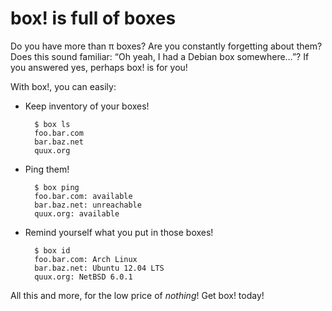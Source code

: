 # box! is full of boxes

Do you have more than π boxes? Are you constantly forgetting about them? Does
this sound familiar: “Oh yeah, I had a Debian box somewhere…”? If you answered
yes, perhaps box! is for you!

With box!, you can easily:

- Keep inventory of your boxes!

        $ box ls
        foo.bar.com
        bar.baz.net
        quux.org

- Ping them!

        $ box ping
        foo.bar.com: available
        bar.baz.net: unreachable
        quux.org: available

- Remind yourself what you put in those boxes!

        $ box id
        foo.bar.com: Arch Linux
        bar.baz.net: Ubuntu 12.04 LTS
        quux.org: NetBSD 6.0.1

All this and more, for the low price of *nothing*! Get box! today!
